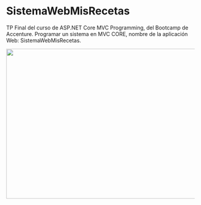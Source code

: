 # SistemaWebMisRecetas
TP Final del curso de ASP.NET Core MVC Programming, del Bootcamp de Accenture.
Programar un sistema en MVC CORE, nombre de la aplicación Web: SistemaWebMisRecetas.
<div align="row" >
      <img src="https://user-images.githubusercontent.com/98399167/223590541-4a731d13-13dd-4abc-9d83-82db5eeeed0c.png" width="900" height="400"  />
</div>
